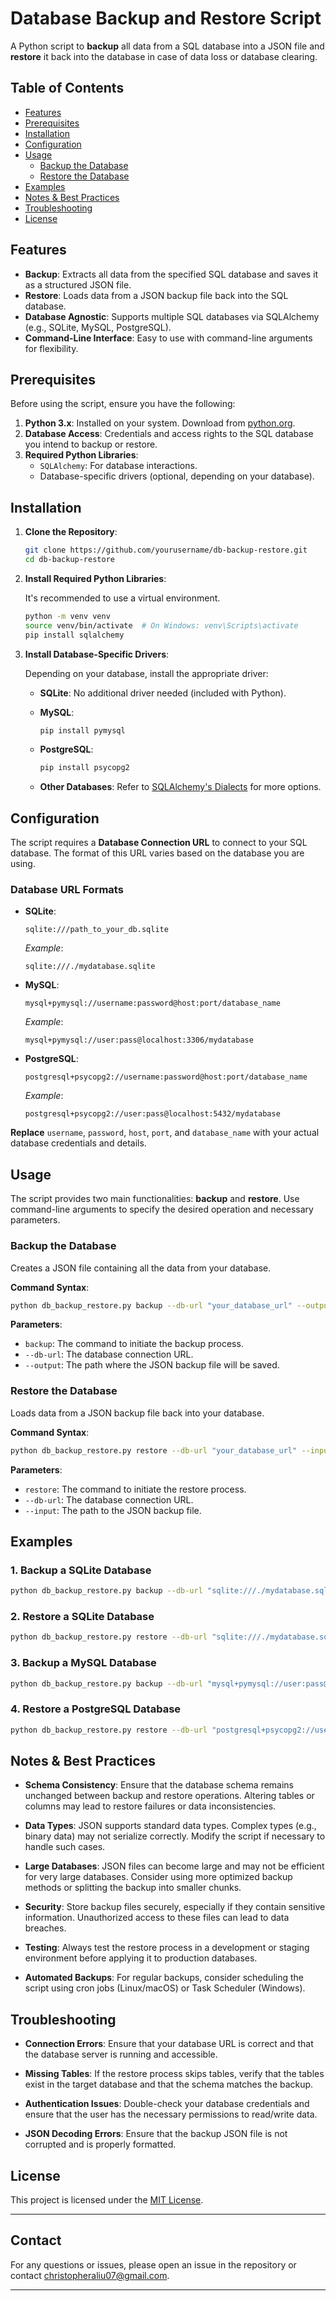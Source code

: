 # Database Backup and Restore Script

A Python script to **backup** all data from a SQL database into a JSON file and **restore** it back into the database in case of data loss or database clearing.

## Table of Contents

- [Features](#features)
- [Prerequisites](#prerequisites)
- [Installation](#installation)
- [Configuration](#configuration)
- [Usage](#usage)
  - [Backup the Database](#backup-the-database)
  - [Restore the Database](#restore-the-database)
- [Examples](#examples)
- [Notes & Best Practices](#notes--best-practices)
- [Troubleshooting](#troubleshooting)
- [License](#license)

## Features

- **Backup**: Extracts all data from the specified SQL database and saves it as a structured JSON file.
- **Restore**: Loads data from a JSON backup file back into the SQL database.
- **Database Agnostic**: Supports multiple SQL databases via SQLAlchemy (e.g., SQLite, MySQL, PostgreSQL).
- **Command-Line Interface**: Easy to use with command-line arguments for flexibility.

## Prerequisites

Before using the script, ensure you have the following:

1. **Python 3.x**: Installed on your system. Download from [python.org](https://www.python.org/downloads/).
2. **Database Access**: Credentials and access rights to the SQL database you intend to backup or restore.
3. **Required Python Libraries**:
   - `SQLAlchemy`: For database interactions.
   - Database-specific drivers (optional, depending on your database).

## Installation

1. **Clone the Repository**:

   ```bash
   git clone https://github.com/yourusername/db-backup-restore.git
   cd db-backup-restore
   ```

2. **Install Required Python Libraries**:

   It's recommended to use a virtual environment.

   ```bash
   python -m venv venv
   source venv/bin/activate  # On Windows: venv\Scripts\activate
   pip install sqlalchemy
   ```

3. **Install Database-Specific Drivers**:

   Depending on your database, install the appropriate driver:

   - **SQLite**: No additional driver needed (included with Python).
   - **MySQL**:

     ```bash
     pip install pymysql
     ```

   - **PostgreSQL**:

     ```bash
     pip install psycopg2
     ```

   - **Other Databases**: Refer to [SQLAlchemy's Dialects](https://docs.sqlalchemy.org/en/20/dialects/index.html) for more options.

## Configuration

The script requires a **Database Connection URL** to connect to your SQL database. The format of this URL varies based on the database you are using.

### Database URL Formats

- **SQLite**:

  ```
  sqlite:///path_to_your_db.sqlite
  ```

  *Example*:

  ```
  sqlite:///./mydatabase.sqlite
  ```

- **MySQL**:

  ```
  mysql+pymysql://username:password@host:port/database_name
  ```

  *Example*:

  ```
  mysql+pymysql://user:pass@localhost:3306/mydatabase
  ```

- **PostgreSQL**:

  ```
  postgresql+psycopg2://username:password@host:port/database_name
  ```

  *Example*:

  ```
  postgresql+psycopg2://user:pass@localhost:5432/mydatabase
  ```

**Replace** `username`, `password`, `host`, `port`, and `database_name` with your actual database credentials and details.

## Usage

The script provides two main functionalities: **backup** and **restore**. Use command-line arguments to specify the desired operation and necessary parameters.

### Backup the Database

Creates a JSON file containing all the data from your database.

**Command Syntax**:

```bash
python db_backup_restore.py backup --db-url "your_database_url" --output backup.json
```

**Parameters**:

- `backup`: The command to initiate the backup process.
- `--db-url`: The database connection URL.
- `--output`: The path where the JSON backup file will be saved.

### Restore the Database

Loads data from a JSON backup file back into your database.

**Command Syntax**:

```bash
python db_backup_restore.py restore --db-url "your_database_url" --input backup.json
```

**Parameters**:

- `restore`: The command to initiate the restore process.
- `--db-url`: The database connection URL.
- `--input`: The path to the JSON backup file.

## Examples

### 1. Backup a SQLite Database

```bash
python db_backup_restore.py backup --db-url "sqlite:///./mydatabase.sqlite" --output backup.json
```

### 2. Restore a SQLite Database

```bash
python db_backup_restore.py restore --db-url "sqlite:///./mydatabase.sqlite" --input backup.json
```

### 3. Backup a MySQL Database

```bash
python db_backup_restore.py backup --db-url "mysql+pymysql://user:pass@localhost:3306/mydatabase" --output backup.json
```

### 4. Restore a PostgreSQL Database

```bash
python db_backup_restore.py restore --db-url "postgresql+psycopg2://user:pass@localhost:5432/mydatabase" --input backup.json
```

## Notes & Best Practices

- **Schema Consistency**: Ensure that the database schema remains unchanged between backup and restore operations. Altering tables or columns may lead to restore failures or data inconsistencies.
  
- **Data Types**: JSON supports standard data types. Complex types (e.g., binary data) may not serialize correctly. Modify the script if necessary to handle such cases.
  
- **Large Databases**: JSON files can become large and may not be efficient for very large databases. Consider using more optimized backup methods or splitting the backup into smaller chunks.
  
- **Security**: Store backup files securely, especially if they contain sensitive information. Unauthorized access to these files can lead to data breaches.
  
- **Testing**: Always test the restore process in a development or staging environment before applying it to production databases.
  
- **Automated Backups**: For regular backups, consider scheduling the script using cron jobs (Linux/macOS) or Task Scheduler (Windows).

## Troubleshooting

- **Connection Errors**: Ensure that your database URL is correct and that the database server is running and accessible.
  
- **Missing Tables**: If the restore process skips tables, verify that the tables exist in the target database and that the schema matches the backup.
  
- **Authentication Issues**: Double-check your database credentials and ensure that the user has the necessary permissions to read/write data.
  
- **JSON Decoding Errors**: Ensure that the backup JSON file is not corrupted and is properly formatted.

## License

This project is licensed under the [MIT License](LICENSE).

---

## Contact

For any questions or issues, please open an issue in the repository or contact [christopheraliu07@gmail.com](mailto:christopheraliu07@gmail.com).

---

